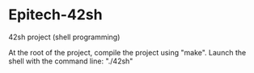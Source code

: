 # Epitech-42sh
42sh project (shell programming)

At the root of the project, compile the project using "make".
Launch the shell with the command line: "./42sh"
